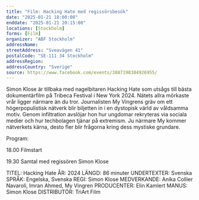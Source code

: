 ```yaml
---
title: "Film: Hacking Hate med regissörsbesök"
date: "2025-01-21 18:00:00"
enddate: "2025-01-21 20:15:00"
locations: [Stockholm]
forms: [Film]
organizer: "ABF Stockholm"
addressName: 
streetAddress: "Sveavägen 41"
postalCode: "SE-111 34 Stockholm"
addressRegion:
addressCountry: "Sverige"
source: https://www.facebook.com/events/3887198384926955/
---
```

Simon Klose är tillbaka med nagelbitaren Hacking Hate som utsågs till bästa dokumentärfilm på Tribeca Festival i New York 2024.
Nätets allra mörkaste vrår ligger närmare än du tror. Journalisten My Vingrens gräv om ett högerpopulistisk nätverk blir biljetten in i en dystopisk värld av våldsamma motiv. Genom infiltration avslöjar hon hur ungdomar rekryteras via sociala medier och hur techbolagen tjänar på extremism. Ju närmare My kommer nätverkets kärna, desto fler blir frågorna kring dess mystiske grundare.

Program:

18.00 Filmstart

19.30 Samtal med regissören Simon Klose

TITEL: Hacking Hate
ÅR: 2024
LÄNGD: 86 minuter
UNDERTEXTER: Svenska
SPRÅK: Engelska, Svenska
REGI: Simon Klose
MEDVERKANDE: Anika Collier Navaroli, Imran Ahmed, My Vingren
PRODUCENTER: Elin Kamlert
MANUS: Simon Klose
DISTRIBUTÖR: TriArt Film
